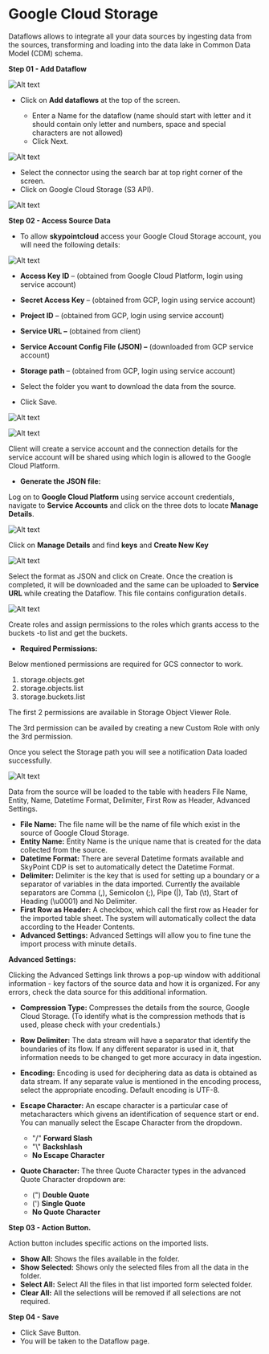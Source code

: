 # **Google Cloud Storage**

Dataflows allows to integrate all your data sources by ingesting data from the sources, transforming and loading into the data lake in Common Data Model (CDM) schema.

**Step 01 - Add Dataflow**


![Alt text](https://github.com/skypointcloud/platform/blob/master/docs/doc_snippets/Add_Dataflows.png)

- Click on **Add dataflows** at the top of the screen.

  - Enter a Name for the dataflow (name should start with letter and it should contain only letter and numbers, space and special characters are not allowed)
  - Click Next.

![Alt text](https://github.com/skypointcloud/platform/blob/master/docs/doc_snippets/Choose_connector.png)

  - Select the connector using the search bar at top right corner of the screen.
  - Click on Google Cloud Storage (S3 API).

![Alt text](https://github.com/skypointcloud/platform/blob/master/docs/doc_snippets/Choose_GCS.png)


**Step 02 - Access Source Data**

- To allow **skypointcloud** access your Google Cloud Storage account, you will need the following details:

![Alt text](https://github.com/skypointcloud/platform/blob/master/docs/doc_snippets/add_Details.png)

- **Access Key ID** – (obtained from Google Cloud Platform, login using service account)
- **Secret Access Key** – (obtained from GCP, login using service account)
- **Project ID** – (obtained from GCP, login using service account)
- **Service URL –** (obtained from client)
- **Service Account Config File (JSON) –** (downloaded from GCP service account)
- **Storage path** – (obtained from GCP, login using service account)

- Select the folder you want to download the data from the source.
- Click Save.

![Alt text](https://github.com/skypointcloud/platform/blob/master/docs/doc_snippets/File_loaded.png)


![Alt text](https://github.com/skypointcloud/platform/blob/master/docs/doc_snippets/Details_added.png)

Client will create a service account and the connection details for the service account will be shared using which login is allowed to the Google Cloud Platform.

- **Generate the JSON file:**

Log on to **Google Cloud Platform** using service account credentials, navigate to **Service Accounts** and click on the three dots to locate **Manage Details**.

![Alt text](https://github.com/skypointcloud/platform/blob/master/docs/doc_snippets/GCP_Manage_Details.png)

Click on **Manage Details** and find **keys** and **Create New Key**

![Alt text](https://github.com/skypointcloud/platform/blob/master/docs/doc_snippets/Key_creation.png)


Select the format as JSON and click on Create. Once the creation is completed, it will be downloaded and the same can be uploaded to **Service URL** while creating the Dataflow. This file contains configuration details.

![Alt text](https://github.com/skypointcloud/platform/blob/master/docs/doc_snippets/JSON_file.png)

Create roles and assign permissions to the roles which grants access to the buckets -to list and get the buckets.

- **Required Permissions:**

Below mentioned permissions are required for GCS connector to work.

1. storage.objects.get
2. storage.objects.list
3. storage.buckets.list

The first 2 permissions are available in Storage Object Viewer Role.

The 3rd permission can be availed by creating a new Custom Role with only the 3rd permission.

Once you select the Storage path you will see a notification Data loaded successfully.

![Alt text](https://github.com/skypointcloud/platform/blob/master/docs/doc_snippets/Data_Loaded.png)

Data from the source will be loaded to the table with headers File Name, Entity, Name, Datetime Format, Delimiter, First Row as Header, Advanced Settings.

- **File Name:**
The file name will be the name of file which exist in the source of Google Cloud Storage.
- **Entity Name:**
 Entity Name is the unique name that is created for the data collected from the source.
- **Datetime Format:**
 There are several Datetime formats available and SkyPoint CDP is set to automatically detect the Datetime Format.
- **Delimiter:**
 Delimiter is the key that is used for setting up a boundary or a separator of variables in the data imported. Currently the available separators are Comma (,), Semicolon (;), Pipe (|), Tab (\t), Start of Heading (\u0001) and No Delimiter.
- **First Row as Header:**
 A checkbox, which call the first row as Header for the imported table sheet. The system will automatically collect the data according to the Header Contents.
- **Advanced Settings:**
 Advanced Settings will allow you to fine tune the import process with minute details.

**Advanced Settings:**

Clicking the Advanced Settings link throws a pop-up window with additional information - key factors of the source data and how it is organized. For any errors, check the data source for this additional information.

- **Compression Type:**
Compresses the details from the source, Google Cloud Storage. (To identify what is the compression methods that is used, please check with your credentials.)
- **Row Delimiter:**
The data stream will have a separator that identify the boundaries of its flow. If any different separator is used in it, that information needs to be changed to get more accuracy in data ingestion.
- **Encoding:**
Encoding is used for deciphering data as data is obtained as data stream. If any separate value is mentioned in the encoding process, select the appropriate encoding. Default encoding is UTF-8.
- **Escape Character:**
An escape character is a particular case of metacharacters which givens an identification of sequence start or end. You can manually select the Escape Character from the dropdown.

    - \"/" **Forward Slash**
    - "\\" **Backshlash**
    - **No Escape Character**
- **Quote Character:**
The three Quote Character types in the advanced Quote Character dropdown are:

    - (") **Double Quote**
    - (') **Single Quote**
    - **No Quote Character**

**Step 03 - Action Button.**

Action button includes specific actions on the imported lists.

- **Show All:** Shows the files available in the folder.
- **Show Selected:** Shows only the selected files from all the data in the folder.
- **Select All:** Select All the files in that list imported form selected folder.
- **Clear All:** All the selections will be removed if all selections are not required.

**Step 04 - Save**

- Click Save Button.
- You will be taken to the Dataflow page.
